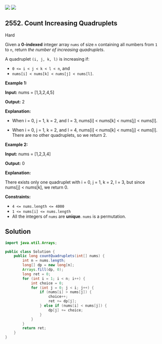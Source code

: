 [![](https://img.shields.io/github/stars/javadev/LeetCode-in-Java?label=Stars&style=flat-square)](https://github.com/javadev/LeetCode-in-Java)
[![](https://img.shields.io/github/forks/javadev/LeetCode-in-Java?label=Fork%20me%20on%20GitHub%20&style=flat-square)](https://github.com/javadev/LeetCode-in-Java/fork)

## 2552\. Count Increasing Quadruplets

Hard

Given a **0-indexed** integer array `nums` of size `n` containing all numbers from `1` to `n`, return _the number of increasing quadruplets_.

A quadruplet `(i, j, k, l)` is increasing if:

*   `0 <= i < j < k < l < n`, and
*   `nums[i] < nums[k] < nums[j] < nums[l]`.

**Example 1:**

**Input:** nums = [1,3,2,4,5]

**Output:** 2

**Explanation:**

- When i = 0, j = 1, k = 2, and l = 3, nums[i] < nums[k] < nums[j] < nums[l].

- When i = 0, j = 1, k = 2, and l = 4, nums[i] < nums[k] < nums[j] < nums[l]. There are no other quadruplets, so we return 2. 

**Example 2:**

**Input:** nums = [1,2,3,4]

**Output:** 0

**Explanation:**

There exists only one quadruplet with i = 0, j = 1, k = 2, l = 3, but since nums[j] < nums[k], we return 0. 

**Constraints:**

*   `4 <= nums.length <= 4000`
*   `1 <= nums[i] <= nums.length`
*   All the integers of `nums` are **unique**. `nums` is a permutation.

## Solution

```java
import java.util.Arrays;

public class Solution {
    public long countQuadruplets(int[] nums) {
        int n = nums.length;
        long[] dp = new long[n];
        Arrays.fill(dp, 0);
        long ret = 0;
        for (int i = 1; i < n; i++) {
            int choice = 0;
            for (int j = 0; j < i; j++) {
                if (nums[i] > nums[j]) {
                    choice++;
                    ret += dp[j];
                } else if (nums[i] < nums[j]) {
                    dp[j] += choice;
                }
            }
        }
        return ret;
    }
}
```